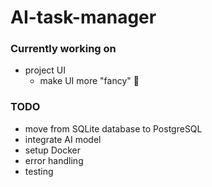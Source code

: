 # AI-task-manager

### Currently working on
* project UI
  * make UI more "fancy" 💅

### TODO
* move from SQLite database to PostgreSQL
* integrate AI model
* setup Docker
* error handling
* testing
